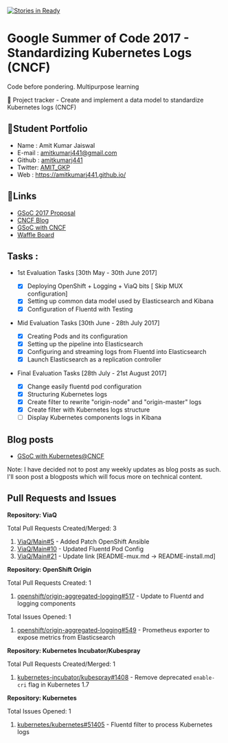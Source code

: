 [![Stories in Ready](https://badge.waffle.io/amitkumarj441/gsoc17-cncf.png?label=ready&title=Ready)](https://waffle.io/amitkumarj441/gsoc17-cncf?utm_source=badge)
# Google Summer of Code 2017 - Standardizing Kubernetes Logs (CNCF)
   Code before pondering. Multipurpose learning
   
:rocket: Project tracker - Create and implement a data model to standardize Kubernetes logs (CNCF)

##  :bow:Student Portfolio

   - Name   : Amit Kumar Jaiswal
   - E-mail : amitkumarj441@gmail.com
   - Github : [amitkumarj441](https://github.com/amitkumarj441)
   - Twitter: [AMIT_GKP](https://twitter.com/AMIT_GKP)
   - Web    : https://amitkumarj441.github.io/
   
##  :tada:Links

   - [GSoC 2017 Proposal](https://docs.google.com/document/d/1SSjZR7QqkFvbt720lbDm8hZg0ckj_ixUwupIT7K3DI0/edit?usp=sharing)
   - [CNCF Blog](https://www.cncf.io/blog/2017/05/04/cncf-brings-kubernetes-coredns-opentracing-prometheus-google-summer-code-2017/)
   - [GSoC with CNCF](https://medium.com/@AMIT_GKP/gsoc-with-cncf-4d619866d01f)
   - [Waffle Board](https://waffle.io/amitkumarj441/gsoc17-cncf/)
   
## Tasks :

  - 1st Evaluation Tasks [30th May - 30th June 2017]
    
     - [x] Deploying OpenShift + Logging + ViaQ bits [ Skip MUX configuration]
     - [x] Setting up common data model used by Elasticsearch and Kibana
     - [x] Configuration of Fluentd with Testing
     
   - Mid Evaluation Tasks [30th June - 28th July 2017]
   
      - [x] Creating Pods and its configuration 
      - [x] Setting up the pipeline into Elasticsearch
      - [x] Configuring and streaming logs from Fluentd into Elasticsearch
      - [x] Launch Elasticsearch as a replication controller
   
   - Final Evaluation Tasks [28th July - 21st August 2017]
   
      - [x] Change easily fluentd pod configuration 
      - [x] Structuring Kubernetes logs  
      - [x] Create filter to rewrite "origin-node" and "origin-master" logs
      - [x] Create filter with Kubernetes logs structure
      - [ ] Display Kubernetes components logs in Kibana      

## Blog posts

   - [GSoC with Kubernetes@CNCF](https://medium.com/@AMIT_GKP/gsoc-with-cncf-4d619866d01f)
   
   Note: I have decided not to post any weekly updates as blog posts as such. I'll soon post a blogposts which will focus more on technical content.
   
## Pull Requests and Issues

**Repository: ViaQ**

Total Pull Requests Created/Merged: 3

   1. [ViaQ/Main#5](https://github.com/ViaQ/Main/pull/5) - Added Patch OpenShift Ansible
   2. [ViaQ/Main#10](https://github.com/ViaQ/Main/pull/10) - Updated Fluentd Pod Config
   3. [ViaQ/Main#21](https://github.com/ViaQ/Main/pull/21) - Update link [README-mux.md -> README-install.md]
   
**Repository: OpenShift Origin**

Total Pull Requests Created: 1

   1. [openshift/origin-aggregated-logging#517](https://github.com/openshift/origin-aggregated-logging/pull/517) - Update to Fluentd and logging components 
   
Total Issues Opened: 1

   1. [openshift/origin-aggregated-logging#549](https://github.com/openshift/origin-aggregated-logging/issues/549) - Prometheus exporter to expose metrics from Elasticsearch
   
**Repository: Kubernetes Incubator/Kubespray**

Total Pull Requests Created/Merged: 1

   1. [kubernetes-incubator/kubespray#1408](https://github.com/kubernetes-incubator/kubespray/pull/1408) - Remove deprecated `enable-cri` flag in Kubernetes 1.7
   
**Repository: Kubernetes**

Total Issues Opened: 1

   1. [kubernetes/kubernetes#51405](https://github.com/kubernetes/kubernetes/issues/51405) - Fluentd filter to process Kubernetes logs

